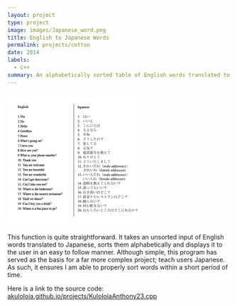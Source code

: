 ```yaml
---
layout: project
type: project
image: images/Japanese_word.png
title: English to Japanese Words
permalink: projects/cotton
date: 2014
labels:
  - C++
summary: An alphabetically sorted table of English words translated to japanese.
---
```


<img class="ui image" src="../images/Japanese_word.png">

This function is quite straightforward.  It takes an unsorted input of English words translated to Japanese, sorts them alphabetically and displays it to the user in an easy to follow manner. Although simple, this program has served as the basis for a far more complex project; teach users Japanese.  As such, it ensures I am able to properly sort words within a short period of time.

Here is a link to the source code: <a href="https://github.com/akuloloia/akuloloia.github.io/blob/master/projects/KuloloiaAnthony23.cpp">akuloloia.github.io/projects/KuloloiaAnthony23.cpp</a>
